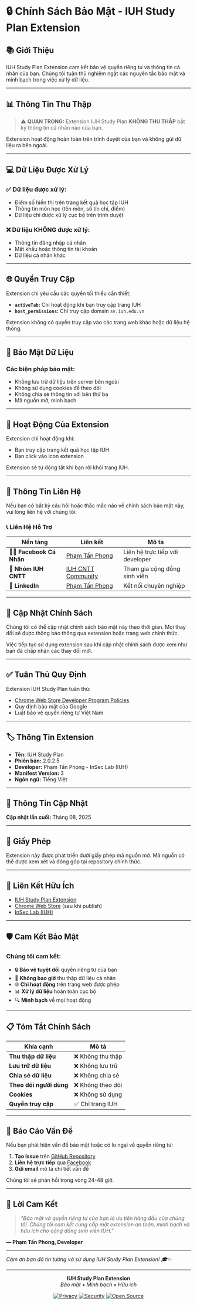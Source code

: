 # 🔒 Chính Sách Bảo Mật - IUH Study Plan Extension

## 📚 Giới Thiệu

IUH Study Plan Extension cam kết bảo vệ quyền riêng tư và thông tin cá nhân của bạn. Chúng tôi tuân thủ nghiêm ngặt các nguyên tắc bảo mật và minh bạch trong việc xử lý dữ liệu.

---

## 📊 Thông Tin Thu Thập

> ⚠️ **QUAN TRỌNG:** Extension IUH Study Plan **KHÔNG THU THẬP** bất kỳ thông tin cá nhân nào của bạn.

Extension hoạt động hoàn toàn trên trình duyệt của bạn và không gửi dữ liệu ra bên ngoài.

---

## 💻 Dữ Liệu Được Xử Lý

### ✅ **Dữ liệu được xử lý:**
- Điểm số hiển thị trên trang kết quả học tập IUH
- Thông tin môn học (tên môn, số tín chỉ, điểm)
- Dữ liệu chỉ được xử lý cục bộ trên trình duyệt

### ❌ **Dữ liệu KHÔNG được xử lý:**
- Thông tin đăng nhập cá nhân
- Mật khẩu hoặc thông tin tài khoản
- Dữ liệu cá nhân khác

---

## 🌐 Quyền Truy Cập

Extension chỉ yêu cầu các quyền tối thiểu cần thiết:

- **`activeTab`:** Chỉ hoạt động khi bạn truy cập trang IUH
- **`host_permissions`:** Chỉ truy cập domain `sv.iuh.edu.vn`

Extension không có quyền truy cập vào các trang web khác hoặc dữ liệu hệ thống.

---

## 🔐 Bảo Mật Dữ Liệu

### **Các biện pháp bảo mật:**
- Không lưu trữ dữ liệu trên server bên ngoài
- Không sử dụng cookies để theo dõi
- Không chia sẻ thông tin với bên thứ ba
- Mã nguồn mở, minh bạch

---

## 📱 Hoạt Động Của Extension

Extension chỉ hoạt động khi:
- Bạn truy cập trang kết quả học tập IUH
- Bạn click vào icon extension

Extension sẽ tự động tắt khi bạn rời khỏi trang IUH.

---

## 👥 Thông Tin Liên Hệ

Nếu bạn có bất kỳ câu hỏi hoặc thắc mắc nào về chính sách bảo mật này, vui lòng liên hệ với chúng tôi:

### 📞 **Liên Hệ Hỗ Trợ**

| Nền tảng | Liên kết | Mô tả |
|-----------|----------|-------|
| 👨‍💻 **Facebook Cá Nhân** | [Phạm Tấn Phong](https://www.facebook.com/tanphongtcd) | Liên hệ trực tiếp với developer |
| 👥 **Nhóm IUH CNTT** | [IUH CNTT Community](https://www.facebook.com/groups/iuh.cntt) | Tham gia cộng đồng sinh viên |
| 💼 **LinkedIn** | [Phạm Tấn Phong](https://www.linkedin.com/in/phongptn93/) | Kết nối chuyên nghiệp |

---

## 📝 Cập Nhật Chính Sách

Chúng tôi có thể cập nhật chính sách bảo mật này theo thời gian. Mọi thay đổi sẽ được thông báo thông qua extension hoặc trang web chính thức.

Việc tiếp tục sử dụng extension sau khi cập nhật chính sách được xem như bạn đã chấp nhận các thay đổi mới.

---

## ✅ Tuân Thủ Quy Định

Extension IUH Study Plan tuân thủ:
- [Chrome Web Store Developer Program Policies](https://developer.chrome.com/docs/webstore/program_policies/)
- Quy định bảo mật của Google
- Luật bảo vệ quyền riêng tư Việt Nam

---

## 🏷️ Thông Tin Extension

- **Tên:** IUH Study Plan
- **Phiên bản:** 2.0.2.5
- **Developer:** Phạm Tấn Phong - InSec Lab (IUH)
- **Manifest Version:** 3
- **Ngôn ngữ:** Tiếng Việt

---

## 📅 Thông Tin Cập Nhật

**Cập nhật lần cuối:** Tháng 08, 2025

---

## 📄 Giấy Phép

Extension này được phát triển dưới giấy phép mã nguồn mở. Mã nguồn có thể được xem xét và đóng góp tại repository chính thức.

---

## 🔗 Liên Kết Hữu Ích

- [IUH Study Plan Extension](https://github.com/phongptn93/IUHStudyPlan)
- [Chrome Web Store](https://chrome.google.com/webstore) (sau khi publish)
- [InSec Lab (IUH)](https://github.com/InSecLab)

---

## 🛡️ Cam Kết Bảo Mật

### **Chúng tôi cam kết:**
- 🔒 **Bảo vệ tuyệt đối** quyền riêng tư của bạn
- 🚫 **Không bao giờ** thu thập dữ liệu cá nhân
- 🌐 **Chỉ hoạt động** trên trang web được phép
- 📊 **Xử lý dữ liệu** hoàn toàn cục bộ
- 🔍 **Minh bạch** về mọi hoạt động

---

## 📋 Tóm Tắt Chính Sách

| Khía cạnh | Mô tả |
|------------|-------|
| **Thu thập dữ liệu** | ❌ Không thu thập |
| **Lưu trữ dữ liệu** | ❌ Không lưu trữ |
| **Chia sẻ dữ liệu** | ❌ Không chia sẻ |
| **Theo dõi người dùng** | ❌ Không theo dõi |
| **Cookies** | ❌ Không sử dụng |
| **Quyền truy cập** | ✅ Chỉ trang IUH |

---

## 🚨 Báo Cáo Vấn Đề

Nếu bạn phát hiện vấn đề bảo mật hoặc có lo ngại về quyền riêng tư:

1. **Tạo Issue** trên [GitHub Repository](https://github.com/phongptn93/IUHStudyPlan/issues)
2. **Liên hệ trực tiếp** qua [Facebook](https://www.facebook.com/tanphongtcd)
3. **Gửi email** mô tả chi tiết vấn đề

Chúng tôi sẽ phản hồi trong vòng 24-48 giờ.

---

## 💪 Lời Cam Kết

> *"Bảo mật và quyền riêng tư của bạn là ưu tiên hàng đầu của chúng tôi. Chúng tôi cam kết cung cấp một extension an toàn, minh bạch và hữu ích cho cộng đồng sinh viên IUH."*

**— Phạm Tấn Phong, Developer**

---

*Cảm ơn bạn đã tin tưởng và sử dụng IUH Study Plan Extension! 🎓✨*

---

<div align="center">

**IUH Study Plan Extension**  
*Bảo mật • Minh bạch • Hữu ích*

[![Privacy](https://img.shields.io/badge/Privacy-First-green.svg)](https://phongptn93.github.io/IUHStudyPlan--Privacy/)
[![Security](https://img.shields.io/badge/Security-100%25-blue.svg)](https://github.com/phongptn93/IUHStudyPlan)
[![Open Source](https://img.shields.io/badge/Open%20Source-MIT-yellow.svg)](LICENSE)

</div>
